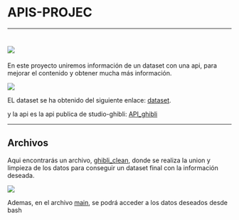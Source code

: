 # APIS-PROJEC
-----

# ![](https://www.agenciatelling.com/wp-content/uploads/2017/03/studio-ghibli-logo.jpg)


En este proyecto uniremos información de un dataset con una api, para mejorar el contenido y obtener mucha más información.


![](https://i1.wp.com/www.sopitas.com/wp-content/uploads/2018/04/mi-vecino-totoro.jpg)

EL dataset se ha obtenido del siguiente enlace: [dataset](https://www.basedig.com/wikipedia/8010studio-ghibli-works-feature-works-170328/).

y la api es la api publica de studio-ghibli: [API_ghibli](https://ghibliapi.herokuapp.com/#)

-----
## **Archivos**
Aqui encontrarás un archivo, [ghibli_clean](https://github.com/bmedm/apis-project/blob/master/studio_ghibli_clean.ipynb), donde se realiza la union y limpieza de los datos para conseguir un dataset final con la información deseada. 

![](https://img.ecartelera.com/noticias/fotos/34800/34809/1.jpg)

Ademas, en el archivo [main](https://github.com/bmedm/apis-project/blob/master/main.py), se podrá acceder a los datos deseados desde bash
